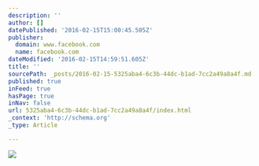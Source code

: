 ```yaml
---
description: ''
author: []
datePublished: '2016-02-15T15:00:45.505Z'
publisher:
  domain: www.facebook.com
  name: facebook.com
dateModified: '2016-02-15T14:59:51.605Z'
title: ''
sourcePath: _posts/2016-02-15-5325aba4-6c3b-44dc-b1ad-7cc2a49a8a4f.md
published: true
inFeed: true
hasPage: true
inNav: false
url: 5325aba4-6c3b-44dc-b1ad-7cc2a49a8a4f/index.html
_context: 'http://schema.org'
_type: Article

---
```

![](https://scontent-lhr3-1.xx.fbcdn.net/hphotos-xpt1/v/t1.0-9/12373279_10156391107785711_8420043049171322688_n.jpg?oh=1c6dd9488402e48e96ffc95b87d1a5a8&oe=5761508F)
